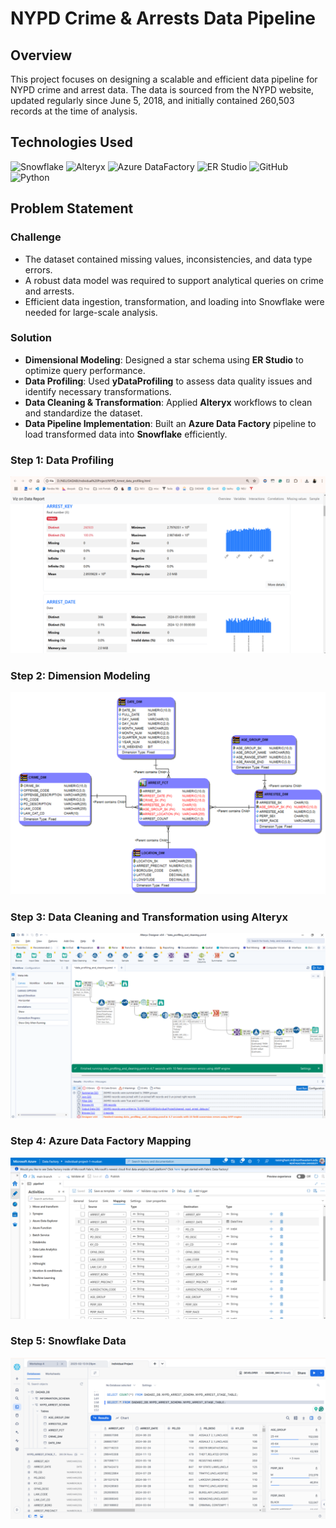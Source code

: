 # **NYPD Crime & Arrests Data Pipeline**  

## **Overview**  
This project focuses on designing a scalable and efficient data pipeline for NYPD crime and arrest data. The data is sourced from the NYPD website, updated regularly since June 5, 2018, and initially contained 260,503 records at the time of analysis.  

## **Technologies Used**  
![Snowflake](https://img.shields.io/badge/Snowflake-0093F1?style=for-the-badge&logo=snowflake&logoColor=white)
![Alteryx](https://img.shields.io/badge/Alteryx-E84D3D?style=for-the-badge&logoColor=white)
![Azure DataFactory](https://img.shields.io/badge/Azure%20DataFactory-0089D6?style=for-the-badge&logo=microsoft-azure&logoColor=white)
![ER Studio](https://img.shields.io/badge/ER%20Studio-4EA94B?style=for-the-badge&logoColor=white)
![GitHub](https://img.shields.io/badge/GitHub-100000?style=for-the-badge&logo=github&logoColor=white)
![Python](https://img.shields.io/badge/Python-FFD43B?style=for-the-badge&logo=python&logoColor=blue)

## **Problem Statement**  

### **Challenge**  
- The dataset contained missing values, inconsistencies, and data type errors.  
- A robust data model was required to support analytical queries on crime and arrests.  
- Efficient data ingestion, transformation, and loading into Snowflake were needed for large-scale analysis.  

### **Solution**  
- **Dimensional Modeling**: Designed a star schema using **ER Studio** to optimize query performance.  
- **Data Profiling**: Used **yDataProfiling** to assess data quality issues and identify necessary transformations.  
- **Data Cleaning & Transformation**: Applied **Alteryx** workflows to clean and standardize the dataset.  
- **Data Pipeline Implementation**: Built an **Azure Data Factory** pipeline to load transformed data into **Snowflake** efficiently.  

### Step 1: Data Profiling
![Alt text](./screenshots/DataProfling.png)

### Step 2: Dimension Modeling
![Alt text](./screenshots/DimensionModeling.png)

### Step 3: Data Cleaning and Transformation using Alteryx
![Alt text](./screenshots/dataCleaning.png)

### Step 4: Azure Data Factory Mapping
![Alt text](./screenshots/ADFMapping.png)

### Step 5: Snowflake Data
![Alt text](./screenshots/snowflakeLoad.png)
